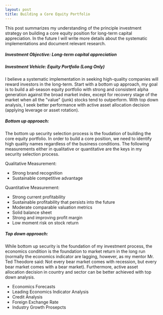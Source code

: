 ```yaml
---
layout: post
title: Building a Core Equity Portfolio
---
```


This post summarizes my understanding of the principle investment strategy on building a core equity position for long-term capital appreciation. In the future I will write more details about the systematic implementations and document relevant research.

##### Investment Objective: Long-term capital appreciation
##### Investment Vehicle: Equity Portfolio (Long Only)

I believe a systematic implementation in seeking high-quality companies will reward investors in the long-term. Start with a bottom up approach, my goal is to build a all-season equity portfolio with strong and consistent alpha generation against the broad market index, except for recovery stage of the market when all the "value" (junk) stocks tend to outperform. With top down analysis, I seek better performance with active asset allocation decision (applying leverage or asset rotation).

##### Bottom up approach:

The bottom up security selection process is the foudation of building the core equity portfolio. In order to build a core position, we need to identify high quality names regardless of the business conditions. The following measurements either in qualitative or quantitative are the keys in my security selection process.

Qualitative Measurement:
- Strong brand recognition
- Sustainable competitive advantage

Quantitative Measurement:
- Strong current profitability
- Sustainable profitability that persists into the future
- Moderate comparable valuation metrics
- Solid balance sheet
- Strong and improving profit margin
- Low moment risk on stock return

##### Top down approach:

While bottom up security is the foundation of my investment process, the economics condition is the foundation to market return in the long run (normally the economics indicator are lagging, however, as my mentor Mr. Ted Theodore said: Not every bear market comes with recession, but every bear market comes with a bear market). Furthermore, active asset allocation decision in country and sector can be better achieved with top down analysis.

- Economics Forecasts
- Leading Economics Indicator Analysis
- Credit Analysis
- Foreign Exchange Rate
- Industry Growth Prosepcts
